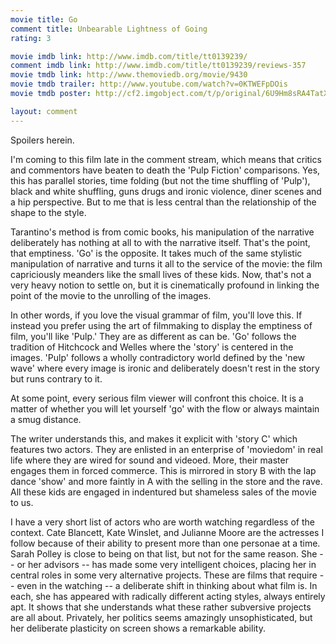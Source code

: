 ```yaml
---
movie title: Go
comment title: Unbearable Lightness of Going
rating: 3

movie imdb link: http://www.imdb.com/title/tt0139239/
comment imdb link: http://www.imdb.com/title/tt0139239/reviews-357
movie tmdb link: http://www.themoviedb.org/movie/9430
movie tmdb trailer: http://www.youtube.com/watch?v=0KTWEFpDOis
movie tmdb poster: http://cf2.imgobject.com/t/p/original/6U9Hm8sRA4TatXBnnUO2ibIxTtS.jpg

layout: comment
---
```


Spoilers herein.

I'm coming to this film late in the comment stream, which means that critics and commentors have beaten to death the 'Pulp Fiction' comparisons. Yes, this has parallel stories, time folding (but not the time shuffling of 'Pulp'), black and white shuffling, guns drugs and ironic violence, diner scenes and a hip perspective. But to me that is less central than the relationship of the shape to the style.

Tarantino's method is from comic books, his manipulation of the narrative deliberately has nothing at all to with the narrative itself. That's the point, that emptiness. 'Go' is the opposite. It takes much of the same stylistic manipulation of narrative and turns it all to the service of the movie: the film capriciously meanders like the small lives of these kids. Now, that's not a very heavy notion to settle on, but it is cinematically profound in linking the point of the movie to the unrolling of the images.

In other words, if you love the visual grammar of film, you'll love this. If instead you prefer using the art of filmmaking to display the emptiness of film, you'll like 'Pulp.' They are as different as can be. 'Go' follows the tradition of Hitchcock and Welles where the 'story' is centered in the images. 'Pulp' follows a wholly contradictory world defined by the 'new wave' where every image is ironic and deliberately doesn't rest in the story but runs contrary to it.

At some point, every serious film viewer will confront this choice. It is a matter of whether you will let yourself 'go' with the flow or always maintain a smug distance.

The writer understands this, and makes it explicit with 'story C' which features two actors. They are enlisted in an enterprise of 'moviedom' in real life where they are wired for sound and videoed. More, their master engages them in forced commerce. This is mirrored in story B with the lap dance 'show' and more faintly in A with the selling in the store and the rave. All these kids are engaged in indentured but shameless sales of the movie to us.

I have a very short list of actors who are worth watching regardless of the context. Cate Blancett, Kate Winslet, and Julianne Moore are the actresses I follow because of their ability to present more than one personae at a time. Sarah Polley is close to being on that list, but not for the same reason. She -- or her advisors -- has made some very intelligent choices, placing her in central roles in some very alternative projects. These are films that require -- even in the watching -- a deliberate shift in thinking about what film is. In each, she has appeared with radically different acting styles, always entirely apt. It shows that she understands what these rather subversive projects are all about. Privately, her politics seems amazingly unsophisticated, but her deliberate plasticity on screen shows a remarkable ability.